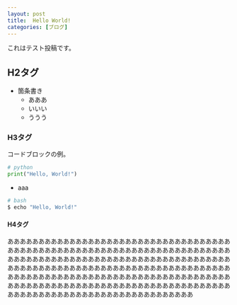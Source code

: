 ```yaml
---
layout: post
title:  Hello World!
categories: [ブログ]
---
```


これはテスト投稿です。

## H2タグ

- 箇条書き
  - あああ
  - いいい
  - ううう

### H3タグ

コードブロックの例。

```python
# python
print("Hello, World!")
```

- aaa

```bash
# bash
$ echo "Hello, World!"
```

#### H4タグ

ああああああああああああああああああああああああああああああああああああああああああああああああああああああああああああああああああああああああああああああああああああああああああああああああああああああああああああああああああああああああああああああああああああああああああああああああああああああああああああああああああああああああああああああああああああああああああああああああああああああああああああああああああああああああああああああああああああああああああああああああああああああ

